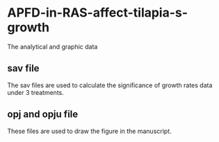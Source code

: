 # APFD-in-RAS-affect-tilapia-s-growth
The analytical and graphic data

## sav file
The sav files are used to calculate the significance of growth rates data under 3 treatments.

## opj and opju file
These files are used to draw the figure in the manuscript.
